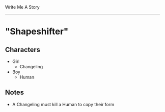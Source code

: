 Write Me A Story
****************
"Shapeshifter"
==============

Characters
----------
- Girl
	- Changeling
- Boy
	- Human

Notes
-----
- A Changeling must kill a Human to copy their form